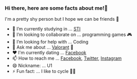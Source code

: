 ### Hi there, here are some facts about me!👋

I'm a pretty shy person but I hope we can be friends 🤪

- 🌱 I’m currently studying in ... [STI](https://www.facebook.com/marikina.sti.edu)
- 👯 I’m looking to collaborate on ... programming games 🎮
- 🤔 I’m looking for help with ... Coding
- 💬 Ask me about ... [Valorant](https://playvalorant.com/en-us/) 🔫
- ❤️ I'm currently dating ... [Facebook](https://www.facebook.com/euwisa)
- 📫 How to reach me ... [Facebook](https://www.facebook.com/angelo.yuan.146/), [Twitter](https://twitter.com/uanbrg), [Instagram](https://www.instagram.com/yuanbrg/)
- 😄 Nickname: ... U1
- ⚡ Fun fact: ... I like to cycle 🚴‍♂️

